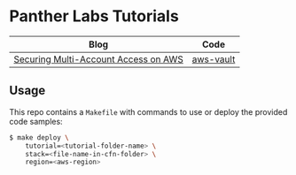 # Panther Labs Tutorials

| Blog        | Code           
| ------------- |:-------------:|
| [Securing Multi-Account Access on AWS](https://medium.com/panther-labs/tutorial-securing-multi-account-access-on-aws-763c968bd4ce)      | [aws-vault](https://github.com/panther-labs/tutorials/tree/master/aws-vault) |

## Usage

This repo contains a `Makefile` with commands to use or deploy the provided code samples:

```bash
$ make deploy \
    tutorial=<tutorial-folder-name> \
    stack=<file-name-in-cfn-folder> \
    region=<aws-region>
```

